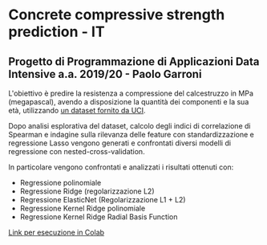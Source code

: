 # Concrete compressive strength prediction - IT

## Progetto di Programmazione di Applicazioni Data Intensive a.a. 2019/20 - Paolo Garroni

L'obiettivo è predire la resistenza a compressione del calcestruzzo in MPa (megapascal), avendo a disposizione la quantità dei componenti e la sua età, utilizzando [un dataset fornito da UCI](https://archive.ics.uci.edu/ml/datasets/Concrete+Compressive+Strength).

Dopo analisi esplorativa del dataset, calcolo degli indici di correlazione di Spearman e indagine sulla rilevanza delle feature con standardizzazione e regressione Lasso vengono generati e confrontati diversi modelli di regressione con nested-cross-validation.

In particolare vengono confrontati e analizzati i risultati ottenuti con:

* Regressione polinomiale
* Regressione Ridge (regolarizzazione L2)
* Regressione ElasticNet (Regolarizzazione L1 + L2)
* Regressione Kernel Ridge polinomiale
* Regressione Kernel Ridge Radial Basis Function

[Link per esecuzione in Colab](https://colab.research.google.com/drive/1UC62P846nFO8KtU-PMb5T-JkkOPJNcf8?usp=sharing)
